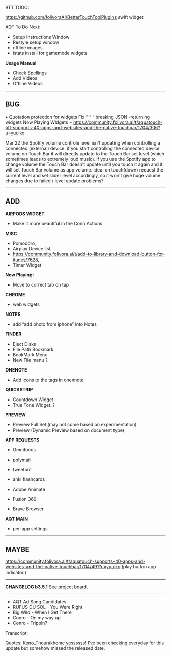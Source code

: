 BTT TODO:

https://github.com/folivoraAI/BetterTouchToolPlugins
swift widget

AQT To Do Next:

- Setup Instructions Window
- Restyle setup window
- offline images
- istats install for gamemode widgets

**Usage Manual**
- Check Spellings
- Add Videos
- Offline Videos

----
BUG
-

• Quotation protection for widgets
Fix “ “ “ breaking JSON -returning widgets
Now Playing WIdgets ¬
https://community.folivora.ai/t/aquatouch-btt-supports-40-apps-and-websites-and-the-native-touchbar/1704/306?u=yuuiko

Mar 22
the Spotify volume controle level isn't updating when controlling a connected (external) device.
if you start controlling the connected device volume on Touch Bar it will directly update to the Touch Bar set level (which sometimes leads to extremely loud music).
if you use the Spotify app to change volume the Touch Bar doesn't update until you touch it again and it will set Touch Bar volume as app volume.
idea: on touch(down) request the current level and set slider level accordingly, so it won't give huge volume changes due to failed / level update problems?

----
**ADD**
-

**AIRPODS WIDGET**
- Make it more beautiful in the Conn Actions

**MISC**
- Pomodoro, 
- Airplay Device list,
- https://community.folivora.ai/t/add-to-library-and-download-button-for-itunes/7628,
- Timer Widget


**Now Playing:**
- Move to correct tab on tap

**CHROME**
- web widgets

**NOTES**
- add “add photo from iphone” into Notes

**FINDER**
- Eject Disks
- File Path Bookmark
- BookMark Menu
- New File menu ?

**ONENOTE**
- Add icons to the tags in onennote

**QUICKSTRIP**
- Countdown Widget
- True Tone Widget..?

**PREVIEW**
- Preview Full Set (may not come based on experimentation)
- Preview (Dynamic Preview based on document type)

**APP REQUESTS**
- Omnifocus
- polymail
- tweetbot

- anki flashcards
- Adobe Animate
- Fusion 360

- Brave Browser

**AQT MAIN**
- per-app settings

----
MAYBE
-
https://community.folivora.ai/t/aquatouch-supports-40-apps-and-websites-and-the-native-touchbar/1704/491?u=yuuiko
(play button app indicator.)

----


**CHANGELOG b3.5.1**
See project board.


----

- AQT Ad Song Candidates
- RUFUS DU SOL - You Were Right
- Big Wild - When I Get There
- Conro - On my way up
- Conro - Trippin? 
 
Transcript: 

Quotes:
Keno_Thourakhome
yessssss! I've been checking everyday for this update but somehow missed the released date.

